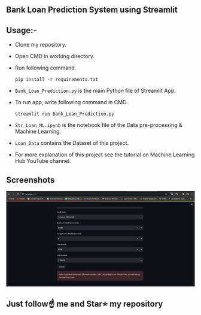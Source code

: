 ## Bank Loan Prediction System using Streamlit

## Usage:-

- Clone my repository.
- Open CMD in working directory.
- Run following command.

  ```
  pip install -r requirements.txt
  ```

- `Bank_Loan_Prediction.py` is the main Python file of Streamlit App.
- To run app, write following command in CMD.

  ```
  streamlit run Bank_Loan_Prediction.py
  ```

- `Str_Loan_ML.ipynb` is the notebook file of the Data pre-processing & Machine Learning.
- `Loan_Data` contains the Dataset of this project.
- For more explanation of this project see the tutorial on Machine Learning Hub YouTube channel.

## Screenshots

<img src="https://github.com/Rushikeshrd/Bank_Loan_Prediction/blob/main/ss1.png">

## Just follow☝️ me and Star⭐ my repository
